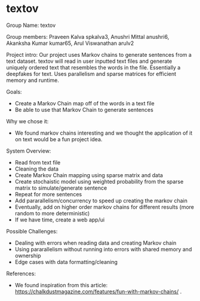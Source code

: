 # textov
Group Name: textov

Group members: 
Praveen Kalva spkalva3,
Anushri Mittal anushri6,
Akanksha Kumar kumar65,
Arul Viswanathan arulv2

Project intro:
Our project uses Markov chains to generate sentences from a text dataset. textov will read in user inputted text files and generate uniquely ordered text that resembles the words in the file. Essentially a deepfakes for text. Uses parallelism and sparse matrices for efficient memory and runtime.

Goals:
- Create a Markov Chain map off of the words in a text file
- Be able to use that Markov Chain to generate sentences 

Why we chose it:
- We found markov chains interesting and we thought the application of it on text would be a fun project idea.

System Overview:
- Read from text file
- Cleaning the data
- Create Markov Chain mapping using sparse matrix and data
- Create stochaistic model using weighted probability from the sparse matrix to simulate/generate sentence
- Repeat for more sentences
- Add pararallelism/concurrency to speed up creating the markov chain
- Eventually, add on higher order markov chains for different results (more random to more deterministic)
- If we have time, create a web app/ui 

Possible Challenges:
- Dealing with errors when reading data and creating Markov chain
- Using pararallelism without running into errors with shared memory and ownership
- Edge cases with data formatting/cleaning

References:
- We found inspiration from this article: https://chalkdustmagazine.com/features/fun-with-markov-chains/ .
